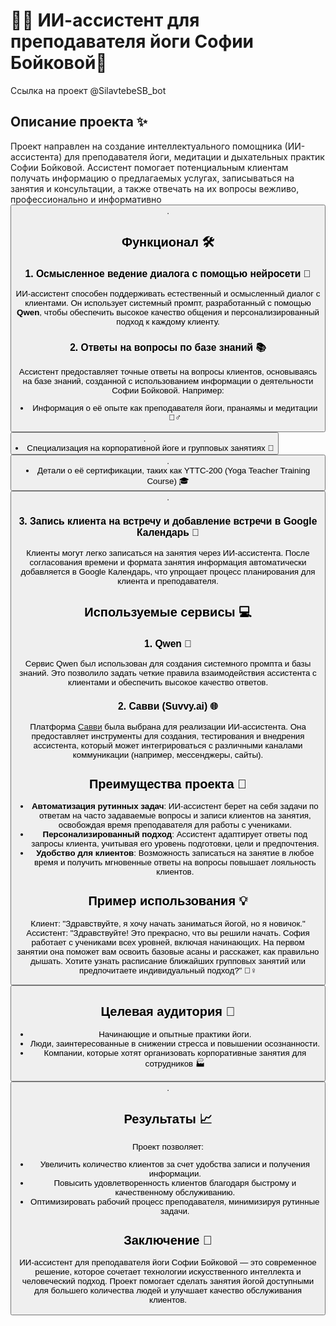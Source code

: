# 🧘‍♀️ ИИ-ассистент для преподавателя йоги Софии Бойковой🌟

Ссылка на проект @SilavtebeSB_bot

## Описание проекта ✨
Проект направлен на создание интеллектуального помощника (ИИ-ассистента) для преподавателя йоги, медитации и дыхательных практик Софии Бойковой. Ассистент помогает потенциальным клиентам получать информацию о предлагаемых услугах, записываться на занятия и консультации, а также отвечать на их вопросы вежливо, профессионально и информативно <button class="citation-flag" data-index="1">.

## Функционал 🛠️

### 1. Осмысленное ведение диалога с помощью нейросети 💬
ИИ-ассистент способен поддерживать естественный и осмысленный диалог с клиентами. Он использует системный промпт, разработанный с помощью **Qwen**, чтобы обеспечить высокое качество общения и персонализированный подход к каждому клиенту.

### 2. Ответы на вопросы по базе знаний 📚
Ассистент предоставляет точные ответы на вопросы клиентов, основываясь на базе знаний, созданной с использованием информации о деятельности Софии Бойковой. Например:
- Информация о её опыте как преподавателя йоги, пранаямы и медитации 🧘‍♂️<button class="citation-flag" data-index="4">.
- Специализация на корпоративной йоге и групповых занятиях 🏢<button class="citation-flag" data-index="6">.
- Детали о её сертификации, таких как YTTC-200 (Yoga Teacher Training Course) 🎓<button class="citation-flag" data-index="7">.

### 3. Запись клиента на встречу и добавление встречи в Google Календарь 📅
Клиенты могут легко записаться на занятия через ИИ-ассистента. После согласования времени и формата занятия информация автоматически добавляется в Google Календарь, что упрощает процесс планирования для клиента и преподавателя.

## Используемые сервисы 💻

### 1. **Qwen** 🤖
Сервис Qwen был использован для создания системного промпта и базы знаний. Это позволило задать четкие правила взаимодействия ассистента с клиентами и обеспечить высокое качество ответов.

### 2. **Савви (Suvvy.ai)** 🌐
Платформа [Савви](https://suvvy.ai/) была выбрана для реализации ИИ-ассистента. Она предоставляет инструменты для создания, тестирования и внедрения ассистента, который может интегрироваться с различными каналами коммуникации (например, мессенджеры, сайты).

## Преимущества проекта 🌈
- **Автоматизация рутинных задач**: ИИ-ассистент берет на себя задачи по ответам на часто задаваемые вопросы и записи клиентов на занятия, освобождая время преподавателя для работы с учениками.
- **Персонализированный подход**: Ассистент адаптирует ответы под запросы клиента, учитывая его уровень подготовки, цели и предпочтения.
- **Удобство для клиентов**: Возможность записаться на занятие в любое время и получить мгновенные ответы на вопросы повышает лояльность клиентов.

## Пример использования 💡
Клиент: "Здравствуйте, я хочу начать заниматься йогой, но я новичок."  
Ассистент: "Здравствуйте! Это прекрасно, что вы решили начать. София работает с учениками всех уровней, включая начинающих. На первом занятии она поможет вам освоить базовые асаны и расскажет, как правильно дышать. Хотите узнать расписание ближайших групповых занятий или предпочитаете индивидуальный подход?" 🙋‍♀️<button class="citation-flag" data-index="4">

## Целевая аудитория 👥
- Начинающие и опытные практики йоги.
- Люди, заинтересованные в снижении стресса и повышении осознанности.
- Компании, которые хотят организовать корпоративные занятия для сотрудников 🏭<button class="citation-flag" data-index="6">.

## Результаты 📈
Проект позволяет:
- Увеличить количество клиентов за счет удобства записи и получения информации.
- Повысить удовлетворенность клиентов благодаря быстрому и качественному обслуживанию.
- Оптимизировать рабочий процесс преподавателя, минимизируя рутинные задачи.

## Заключение 🌟
ИИ-ассистент для преподавателя йоги Софии Бойковой — это современное решение, которое сочетает технологии искусственного интеллекта и человеческий подход. Проект помогает сделать занятия йогой доступными для большего количества людей и улучшает качество обслуживания клиентов.
